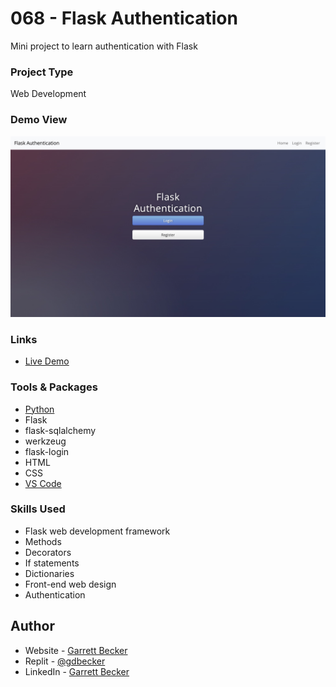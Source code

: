 # 068 - Flask Authentication

Mini project to learn authentication with Flask

### Project Type

Web Development

### Demo View

![](./068-flask-authentication.jpg)

### Links

- [Live Demo](https://replit.com/@gdbecker/068-Flask-Authentication)

### Tools & Packages

- [Python](https://www.python.org)
- Flask
- flask-sqlalchemy
- werkzeug
- flask-login
- HTML
- CSS
- [VS Code](https://code.visualstudio.com)

### Skills Used

- Flask web development framework
- Methods
- Decorators
- If statements
- Dictionaries
- Front-end web design
- Authentication

## Author

- Website - [Garrett Becker]()
- Replit - [@gdbecker](https://replit.com/@gdbecker)
- LinkedIn - [Garrett Becker](https://www.linkedin.com/in/garrett-becker-923b4a106/)